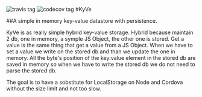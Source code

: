 ![travis tag](https://travis-ci.org/Fi3/KyVe.svg?branch=master)
![codecov tag](https://codecov.io/gh/Fi3/KyVe/coverage.svg)
#KyVe

##A simple in memory key-value datastore with persistence.

KyVe is as really simple hybrid key-value storage. Hybrid because maintain 2 db, one in memory, a symple JS Object, the other one is
stored. Get a value is the same thing that get a value from a JS Object. When we have to set a value we write on the stored db and than 
we update the one in memory. All the byte's position of the key:value element in the stored db are saved in memory so when we have to
write the stored db we do not need to parse the stored db.

The goal is to have a sobstitute for LocalStorage on Node and Cordova without the size limit and not too slow.
